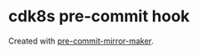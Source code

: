 # cdk8s pre-commit hook

Created with [pre-commit-mirror-maker](https://github.com/pre-commit/pre-commit-mirror-maker).

